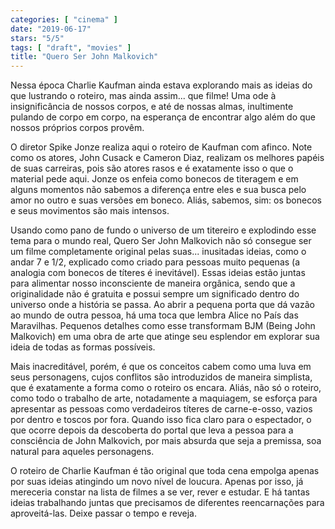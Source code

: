 ```yaml
---
categories: [ "cinema" ]
date: "2019-06-17"
stars: "5/5"
tags: [ "draft", "movies" ]
title: "Quero Ser John Malkovich"
---
```

Nessa época Charlie Kaufman ainda estava explorando mais as ideias
do que lustrando o roteiro, mas ainda assim... que filme! Uma ode à
insignificância de nossos corpos, e até de nossas almas, inultimente
pulando de corpo em corpo, na esperança de encontrar algo além do que
nossos próprios corpos provêm.

O diretor Spike Jonze realiza aqui o roteiro de Kaufman com afinco. Note
como os atores, John Cusack e Cameron Diaz, realizam os melhores papéis
de suas carreiras, pois são atores rasos e é exatamente isso o que o
material pede aqui. Jonze os enfeia como bonecos de titeragem e em alguns
momentos não sabemos a diferença entre eles e sua busca pelo amor no
outro e suas versões em boneco. Aliás, sabemos, sim: os bonecos e seus
movimentos são mais intensos.

Usando como pano de fundo o universo de um titereiro e explodindo esse
tema para o mundo real, Quero Ser John Malkovich não só consegue ser
um filme completamente original pelas suas... inusitadas ideias, como
o andar 7 e 1/2, explicado como criado para pessoas muito pequenas (a
analogia com bonecos de títeres é inevitável). Essas ideias estão
juntas para alimentar nosso inconsciente de maneira orgânica, sendo
que a originalidade não é gratuita e possui sempre um significado
dentro do universo onde a história se passa. Ao abrir a pequena porta
que dá vazão ao mundo de outra pessoa, há uma toca que lembra Alice
no País das Maravilhas. Pequenos detalhes como esse transformam BJM
(Being John Malkovich) em uma obra de arte que atinge seu esplendor em
explorar sua ideia de todas as formas possíveis.

Mais inacreditável, porém, é que os conceitos cabem como uma luva em
seus personagens, cujos conflitos são introduzidos de maneira simplista,
que é exatamente a forma como o roteiro os encara. Aliás, não só
o roteiro, como todo o trabalho de arte, notadamente a maquiagem,
se esforça para apresentar as pessoas como verdadeiros títeres de
carne-e-osso, vazios por dentro e toscos por fora. Quando isso fica claro
para o espectador, o que ocorre depois da descoberta do portal que leva
a pessoa para a consciência de John Malkovich, por mais absurda que
seja a premissa, soa natural para aqueles personagens.

O roteiro de Charlie Kaufman é tão original que toda cena empolga apenas
por suas ideias atingindo um novo nível de loucura. Apenas por isso,
já mereceria constar na lista de filmes a se ver, rever e estudar. E
há tantas ideias trabalhando juntas que precisamos de diferentes
reencarnações para aproveitá-las. Deixe passar o tempo e reveja.

